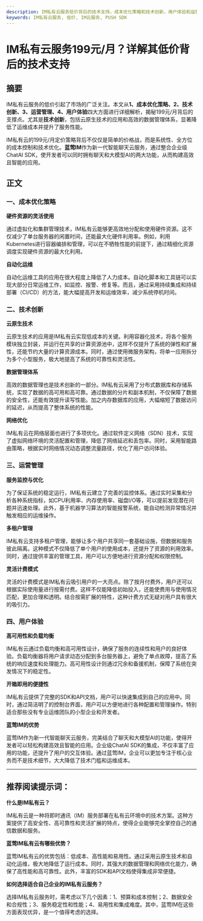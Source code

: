 ```yaml
---
description: IM私有云服务低价背后的技术支持，成本优化策略和技术创新，用户体验和运营管理的详解。
keywords: IM私有云服务, 低价, IM云服务, PUSH SDK
---
```

# IM私有云服务199元/月？详解其低价背后的技术支持

## 摘要

IM私有云服务的低价引起了市场的广泛关注。本文从**1、成本优化策略、2、技术创新、3、运营管理、4、用户体验**四大方面进行详细解析，揭秘199元/月背后的支撑点。尤其是**技术创新**，包括云原生技术的应用和高效的数据管理体系，显著降低了运维成本并提升了服务性能。

IM私有云的199元/月定价策略背后不仅仅是简单的价格战，而是系统性、全方位的成本控制和技术优化。**蓝莺IM**作为新一代智能聊天云服务，通过整合企业级ChatAI SDK，使开发者可以同时拥有聊天和大模型AI的两大功能，从而构建高效且智能的应用。

## 正文

### 一、成本优化策略

**硬件资源的灵活使用**

通过虚拟化和集群管理技术，IM私有云能够更高效地分配和使用硬件资源。这不仅减少了单台服务器的闲置时间，还能最大化硬件利用率。例如，利用Kubernetes进行容器编排和管理，可以在不牺牲性能的前提下，通过精细化资源调度实现硬件资源的最大化利用。

**自动化运维**

自动化运维工具的应用在很大程度上降低了人力成本。自动化脚本和工具链可以实现大部分日常运维工作，如监控、报警、修复等。而且，通过采用持续集成和持续部署（CI/CD）的方法，能大幅提高开发和运维效率，减少系统停机时间。

### 二、技术创新

**云原生技术**

云原生技术的应用是IM私有云实现低成本的关键。利用容器化技术，将各个服务模块独立封装，并运行在共享的计算资源池中，这样不仅提升了系统的弹性和扩展性，还能节约大量的计算资源成本。同时，通过使用微服务架构，将单一应用拆分为多个小型服务，极大地提高了系统的可靠性和灵活性。

**数据管理体系**

高效的数据管理也是技术创新的一部分。IM私有云采用了分布式数据库和存储系统，实现了数据的高可用和高可靠。通过数据的分片和副本机制，不仅保障了数据的安全性，还能有效提升读写性能。加之内存数据库的应用，大幅缩短了数据访问的延迟，从而提高了整体系统的性能。

**网络优化**

IM私有云在网络层面也进行了多项优化。通过软件定义网络（SDN）技术，实现了虚拟网络环境的灵活配置和管理，降低了网络延迟和丢包率。同时，采用智能路由策略，根据实时网络情况动态调整流量路径，优化了用户访问体验。

### 三、运营管理

**服务监控与优化**

为了保证系统的稳定运行，IM私有云建立了完善的监控体系。通过实时采集和分析各种系统指标，如CPU利用率、内存使用率、磁盘I/O等，可以提前发现潜在问题并迅速处理。此外，基于机器学习算法的智能报警系统，能自动检测异常情况并触发相应的运维操作。

**多租户管理**

IM私有云支持多租户管理，能够让多个用户共享同一套基础设施，但数据和服务彼此隔离。这种模式不仅降低了单个用户的使用成本，还提升了资源的利用效率。同时，通过提供丰富的管理工具，用户可以方便地进行资源分配和权限控制。

**灵活计费模式**

灵活的计费模式是IM私有云吸引用户的一大亮点。除了按月付费外，用户还可以根据实际使用量进行按需付费。这样不仅能降低初始投入，还能使费用与使用情况匹配，更加合理和透明。结合按需扩展的特性，这种计费方式无疑对用户具有很大的吸引力。

### 四、用户体验

**高可用性和负载均衡**

IM私有云通过负载均衡和高可用性设计，确保了服务的连续性和用户的良好体验。负载均衡器将用户请求动态分配到多台服务器上，避免了单点故障，提高了系统的响应速度和处理能力。高可用性设计则通过冗余和备援机制，保障了系统在突发情况下的稳定性。

**开箱即用的便捷性**

IM私有云提供了完整的SDK和API文档，用户可以快速集成到自己的应用中。同时，通过简洁明了的控制台界面，用户可以方便地进行各种配置和管理操作。特别适合那些没有专业运维团队的小型企业和开发者。

**蓝莺IM的优势**

蓝莺IM作为新一代智能聊天云服务，完美结合了聊天和大模型AI的功能，使得开发者可以轻松构建高效且智能的应用。企业级ChatAI SDK的集成，不仅丰富了应用的功能，还提升了用户的交互体验。通过蓝莺IM，企业可以更加专注于核心业务而不是技术细节，大大降低了技术门槛和运维成本。

---

## 推荐阅读提示词：

**什么是IM私有云？**

IM私有云是一种将即时通讯（IM）服务部署在私有云环境中的技术方案。这种方案提供了高安全性、高可靠性和灵活扩展的特点，使得企业能够完全掌控自己的通信数据和服务。

**蓝莺IM私有云有哪些优势？**

蓝莺IM私有云的优势包括：低成本、高性能和易用性。通过采用云原生技术和自动化运维，极大地降低了运行成本。同时，其强大的数据管理和网络优化能力，确保了高性能和高可靠性。此外，丰富的SDK和API文档使得集成非常便捷。

**如何选择适合自己企业的IM私有云服务？**

选择IM私有云服务时，需考虑以下几个因素：1、预算和成本控制；2、数据安全和合规性；3、服务稳定性和性能；4、易用性和集成难度。其中，蓝莺IM在这些方面表现优异，是一个值得考虑的选择。